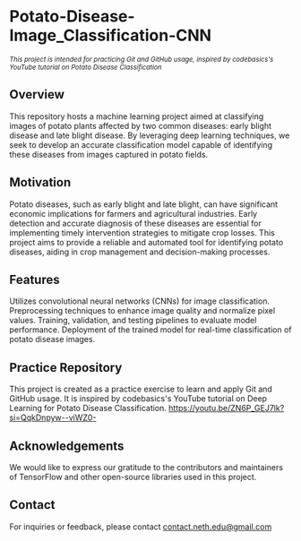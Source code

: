 # Potato-Disease-Image_Classification-CNN
<small> *This project is intended for practicing Git and GitHub usage, inspired by codebasics's YouTube tutorial on Potato Disease Classification* </small>

## Overview
This repository hosts a machine learning project aimed at classifying images of potato plants affected by two common diseases: early blight disease and late blight disease. By leveraging deep learning techniques, we seek to develop an accurate classification model capable of identifying these diseases from images captured in potato fields.
## Motivation
Potato diseases, such as early blight and late blight, can have significant economic implications for farmers and agricultural industries. Early detection and accurate diagnosis of these diseases are essential for implementing timely intervention strategies to mitigate crop losses. This project aims to provide a reliable and automated tool for identifying potato diseases, aiding in crop management and decision-making processes.
## Features
Utilizes convolutional neural networks (CNNs) for image classification.
Preprocessing techniques to enhance image quality and normalize pixel values.
Training, validation, and testing pipelines to evaluate model performance.
Deployment of the trained model for real-time classification of potato disease images.

## Practice Repository

This project is created as a practice exercise to learn and apply Git and GitHub usage. It is inspired by codebasics's YouTube tutorial on Deep Learning for Potato Disease Classification.
<https://youtu.be/ZN6P_GEJ7lk?si=QqkDnpyw--viWZ0->

## Acknowledgements

We would like to express our gratitude to the contributors and maintainers of TensorFlow and other open-source libraries used in this project.

## Contact

For inquiries or feedback, please contact contact.neth.edu@gmail.com
